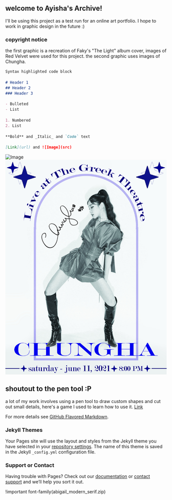## welcome to Ayisha's Archive!

I'll be using this project as a test run for an online art portfolio. I hope to work in graphic design in the future :)

### copyright notice

the first graphic is a recreation of Faky's "The Light" album cover, images of Red Velvet were used for this project. the second graphic uses images of Chungha.

```markdown
Syntax highlighted code block

# Header 1
## Header 2
### Header 3

- Bulleted
- List

1. Numbered
2. List

**Bold** and _Italic_ and `Code` text

[Link](url) and ![Image](src)
```
![Image](image1.jpeg)
![Image](chungha_poster_revision.jpg)

## shoutout to the pen tool :P

a lot of my work involves using a pen tool to draw custom shapes and cut out small details, here's a game I used to learn how to use it.
[Link](https://bezier.method.ac/)

For more details see [GitHub Flavored Markdown](https://guides.github.com/features/mastering-markdown/).

### Jekyll Themes

Your Pages site will use the layout and styles from the Jekyll theme you have selected in your [repository settings](https://github.com/ysha88/ysha-s-archive/settings/pages). The name of this theme is saved in the Jekyll `_config.yml` configuration file.

### Support or Contact

Having trouble with Pages? Check out our [documentation](https://docs.github.com/categories/github-pages-basics/) or [contact support](https://support.github.com/contact) and we’ll help you sort it out.

!important 
font-family(abigail_modern_serif.zip)
